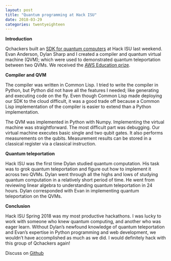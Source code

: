 ```yaml
---
layout: post
title: "Quantum programming at Hack ISU"
date: 2018-03-29
categories: twentyeighteen
---
```


**Introduction**

Qchackers built an [SDK for quantum computers] at Hack ISU last weekend. Evan Anderson,  Dylan Sharp and I created a compiler and quantum virtual machine (QVM); which were used to demonstrated quantum teleportation between two QVMs.  We received the [AWS Education prize]. 

**Compiler and QVM**

The compiler was written in Common Lisp.  I tried to write the compiler in Python, but Python did not have all the features I needed; like generating and executing code on the fly. Even though Common Lisp made deploying our SDK to the cloud difficult, it was a good trade off because a Common Lisp implementation of the compiler is easier to extend than a Python implementation.

The QVM was implemented in Python with Numpy. Implementing the virtual machine was straightforward. The most difficult part was debugging. Our virtual machine executes basic single and two qubit gates.  It also performs measurements on the qubits. Measurement results can be stored in a classical register via a classical instruction.

**Quantum teleportation**

Hack ISU was the first time Dylan studied quantum computation. His task was to grok quantum teleportation and figure out how to implement it across two QVMs. Dylan went through all the highs and lows of studying quantum computation in a relatively short period of time. He went from reviewing linear algebra to understanding quantum teleportation in 24 hours. Dylan corresponded with Evan in implementing quantum teleportation on the QVMs.

**Conclusion**

Hack ISU Spring 2018 was my most productive hackathons. I was lucky to work with someone who knew quantum computing, and another who was eager learn. Without Dylan’s newfound knowledge of quantum teleportation and Evan’s expertise in Python programming and web development, we wouldn’t have accomplished as much as we did. I would definitely hack with this group of Qchackers again!

Discuss on [Github]

[Github]: https://github.com/vtomole/vtomole.github.io/issues/13
[SDK for quantum computers]: http://qchackers.com
[AWS Education prize]: https://twitter.com/MLHacks/status/977959734467858433	

